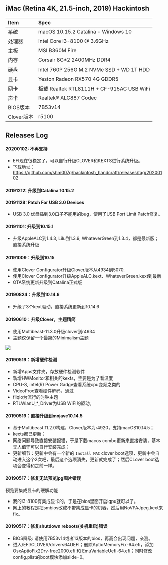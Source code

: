 ## iMac (Retina 4K, 21.5-inch, 2019) Hackintosh

| Item | Spec |
|:------|:------|
|系统   | macOS 10.15.2 Catalina + Windows 10 |
|处理器 | Intel Core i3-8100 @ 3.6GHz |
|主板   | MSI B360M Fire |
|内存   | Corsair 8G*2 2400MHz DDR4 |
|硬盘   | Intel 760P 256G M.2 NVMe SSD + WD 1T HDD |
|显卡   | Yeston Radeon RX570 4G GDDR5|
|网卡   | 板载 Realtek RTL8111H + CF-915AC USB WiFi |
|声卡   | Realtek® ALC887 Codec |
|BIOS版本| 7B53v14 |
|Clover版本| r5100 |


## Releases Log

#### 20200102: 不再支持
  - EFI现在很稳定了，可以自行升级CLOVER和KEXTS进行系统升级。
  - 下载地址：https://github.com/shm007g/hackintosh_handcraft/releases/tag/20200102

#### 20191212: 升级到Catalina 10.15.2

#### 20191128: Patch For USB 3.0 Devices
  - USB 3.0 优盘插到3.0口子不能用的bug，使用了USB Port Limit Patch修复。

#### 20191101: 升级到10.15.1
  - 升级AppleALC到1.4.3, Lilu到1.3.9, WhateverGreen到1.3.4，都是最新版；直接系统升级

#### 20191009：升级到10.15
  - 使用Clover Configurator升级Clover版本从4934到5070.
  - 使用Clover Configurator升级AppleALC.kext、WhateverGreen.kext到最新
  - OTA系统更新升级到Catalina正式版

#### 20190824：升级到10.14.6
  - 升级了3个kext驱动，直接系统更新到10.14.6

#### 20190610：升级Clover，主题精简
  - 使用Multibeast-11.3.0升级clover到r4934
  - 主题仅保留一个最简的Minimalism主题

![](EFI/CLOVER/themes/Minimalism/screenshot.png)

#### 20190519：新增硬件检测
  - 新增Apps文件夹，存放硬件检测软件
  - 新增HWMonitor和相关的kexts，主要是为了看温度
  - CPU-S, intel(R) Power Gadge查看系统cpu变频之类的
  - VideoProc查看硬件解码，通过
  - fliqlo为流行的时钟主题
  - RTLWlanU_*_Driver为USB WIFI的驱动。

#### 20190519：直接升级到mojave10.14.5
  - 基于Multibeast 11.2.0构建，Clover版本为r4920，支持macOS10.14.5；
  - kexts都已更新；
  - 网络问题导致直接安装报错，于是下载macos combo更新来直接安装，基本无人值守可以自行安装完成；
  - 更新细节：更新中会有一个新的 `Install MAC` clover boot选项，更新中会自动进入这个2次吧，最后这个选项消失，更新就完成了；然后CLover boot选项会变得和之前一样。

#### 20190517：修复无法预览jpg图片错误
预览要集成显卡的硬解功能
  - 我的i3-8100有集成显卡的，于是在bios里面开启igpu就可以了。
  - 网上的教程是把smbios改成不带集成显卡的机器，然后用NoVPAJpeg.kext来fix。

#### 20190517：修复shutdown reboots(关机重启)错误
  - BIOS降级: 请使用7B53v14或者13版本的bios，再高会出现问题，亲测。
  - 进入/EFI/CLOVER/drivers64UEFI；删除AptioMemoryFix-64.efi，添加OsxAptioFix2Drv-free2000.efi 和 EmuVariableUefi-64.efi；同时修改config.plist的boot模块添加slide=0。
